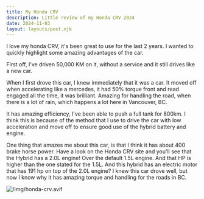 ```yaml
---
title: My Honda CRV
description: Little review of my Honda CRV 2024
date: 2024-11-03
layout: layouts/post.njk
---
```


I love my honda CRV, it's been great to use for the last 2 years. I wanted to quickly highlight some amazing advantages of the car.

First off, I've driven 50,000 KM on it, without a service and it still drives like a new car.

When I first drove this car, I knew immediately that it was a car. It moved off when accelerating like a mercedes, it had 50% torque front and read engaged all the time, it was brilliant. Amazing for handling the road, when there is a lot of rain, which happens a lot here in Vancouver, BC.

It has amazing efficiency, I've been able to push a full tank for 800km. I think this is because of the method that I use to drive the car with low acceleration and move off to ensure good use of the hybrid battery and engine.

One thing that amazes me about this car, is that I think it has about 400 brake horse power. Have a look on the Honda CRV site and you'll see that the Hybrid has a 2.0L engine! Over the default 1.5L engine. And that HP is higher than the one stated for the 1.5L. And this hybrid has an electric motor that has 191 hp on top of the 2.0L engine? I knew this car drove well, but now I know why it has amazing torque and handling for the roads in BC.

![/img/honda-crv.avif](/img/honda-crv.avif)
